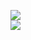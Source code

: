 [![](https://img.shields.io/badge/Made%20With-Github%20Spray-lightgrey.svg?style=for-the-badge&logo=github)](https://github.com/Annihil/github-spray#2477)  
[![](https://i.imgur.com/2DrTn0Z.gif)](https://github.com/Annihil/github-spray)
